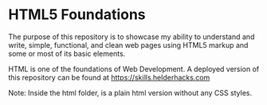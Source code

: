 # HTML5 Foundations
The purpose of this repository is to showcase my ability to understand and write, simple, functional, and clean web pages using HTML5 markup and some or most of its basic elements.

HTML is one of the foundations of Web Development. A deployed version of this repository can be found at https://skills.helderhacks.com

Note: Inside the html folder, is a plain html version without any CSS styles.
